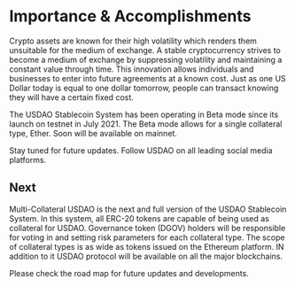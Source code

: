 # Importance & Accomplishments

Crypto assets are known for their high volatility which renders them unsuitable for the medium of exchange. A stable cryptocurrency strives to become a medium of exchange by suppressing volatility and maintaining a constant value through time. This innovation allows individuals and businesses to enter into future agreements at a known cost. Just as one US Dollar today is equal to one dollar tomorrow, people can transact knowing they will have a certain fixed cost.

The USDAO Stablecoin System has been operating in Beta mode since its launch on testnet in July 2021. The Beta mode allows for a single collateral type, Ether. Soon will be available on mainnet. 

Stay tuned for future updates. Follow USDAO on all leading social media platforms.

## Next

Multi-Collateral USDAO is the next and full version of the USDAO Stablecoin System. In this system, all ERC-20 tokens are capable of being used as collateral for USDAO. Governance token \(DGOV\) holders will be responsible for voting in and setting risk parameters for each collateral type. The scope of collateral types is as wide as tokens issued on the Ethereum platform. IN addition to it USDAO protocol will be available on all the major blockchains.

Please check the road map for future updates and developments.


